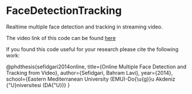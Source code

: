 # FaceDetectionTracking
Realtime multiple face detection and tracking in streaming video.

The video link of this code can be found
<a href="https://www.youtube.com/watch?v=KDRXDTjdaBU">here</a>



If you found this code useful for your research please cite the following work:

@phdthesis{sefidgari2014online,
  title={Online Multiple Face Detection and Tracking from Video},
  author={Sefidgari, Bahram Lavi},
  year={2014},
  school={Eastern Mediterranean University (EMU)-Do{\u{g}}u Akdeniz {\"U}niversitesi (DA{\"U})}
}
